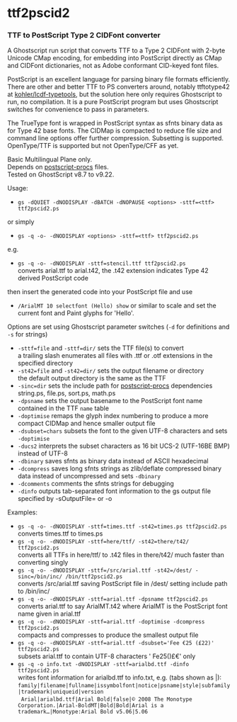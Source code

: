 # ttf2pscid2
### TTF to PostScript Type 2 CIDFont converter

A Ghostscript run script that converts TTF to a Type 2 CIDFont with 2-byte Unicode CMap encoding, for embedding into PostScript directly as CMap and CIDFont dictionaries, not as Adobe conformant CID-keyed font files.

PostScript is an excellent language for parsing binary file formats efficiently. There are other and better TTF to PS converters around, notably ttftotype42 at [kohler/lcdf-typetools](https://github.com/kohler/lcdf-typetools), but the solution here only requires Ghostscript to run, no compilation. It is a pure PostScript program but uses Ghostscript switches for convenience to pass in parameters.

The TrueType font is wrapped in PostScript syntax as sfnts binary data as for Type 42 base fonts. The CIDMap is compacted to reduce file size and command line options offer further compression. Subsetting is supported.
OpenType/TTF is supported but not OpenType/CFF as yet.

Basic Multilingual Plane only.  
Depends on [postscript-procs](https://github.com/scriptituk/postscript-procs) files.  
Tested on GhostScript v8.7 to v9.22.

Usage:
* `gs -dQUIET -dNODISPLAY -dBATCH -dNOPAUSE <options> -sttf=<ttf> ttf2pscid2.ps`

or simply  

* `gs -q -o- -dNODISPLAY <options> -sttf=<ttf> ttf2pscid2.ps`

e.g.

* `gs -q -o- -dNODISPLAY -sttf=stencil.ttf ttf2pscid2.ps`  
  converts arial.ttf to arial.t42, the .t42 extension indicates Type 42 derived PostScript code

then insert the generated code into your PostScript file and use  
* `/ArialMT 10 selectfont (Hello) show` or similar to scale and set the current font and Paint glyphs for 'Hello'.

Options are set using Ghostscript parameter switches (`-d` for definitions and `-s` for strings)
* `-sttf=file` and `-sttf=dir/` sets the TTF file(s) to convert  
  a trailing slash enumerates all files with .ttf or .otf extensions in the specified directory
* `-st42=file` and `-st42=dir/` sets the output filename or directory  
  the default output directory is the same as the TTF
* `-sinc=dir` sets the include path for [postscript-procs](https://github.com/scriptituk/postscript-procs) dependencies string.ps, file.ps, sort.ps, math.ps
* `-dpsname` sets the output basename to the PostScript font name contained in the TTF `name` table
* `-doptimise` remaps the glyph index numbering to produce a more compact CIDMap and hence smaller output file
* `-dsubset=chars` subsets the font to the given UTF-8 characters and sets `-doptimise`
* `-ducs2` interprets the subset characters as 16 bit UCS-2 (UTF-16BE BMP) instead of UTF-8
* `-dbinary` saves sfnts as binary data instead of ASCII hexadecimal
* `-dcompress` saves long sfnts strings as zlib/deflate compressed binary data instead of uncompressed and sets `-dbinary`
* `-dcomments` comments the sfnts strings for debugging
* `-dinfo` outputs tab-separated font information to the gs output file specified by -sOutputFile= or -o

Examples:
* `gs -q -o- -dNODISPLAY -sttf=times.ttf -st42=times.ps ttf2pscid2.ps`  
  converts times.ttf to times.ps
* `gs -q -o- -dNODISPLAY -sttf=here/ttf/ -st42=there/t42/ ttf2pscid2.ps`  
  converts all TTFs in here/ttf/ to .t42 files in there/t42/ much faster than converting singly
* `gs -q -o- -dNODISPLAY -sttf=/src/arial.ttf -st42=/dest/ -sinc=/bin/inc/ /bin/ttf2pscid2.ps`  
  converts /src/arial.ttf saving PostScript file in /dest/ setting include path to /bin/inc/
* `gs -q -o- -dNODISPLAY -sttf=arial.ttf -dpsname ttf2pscid2.ps`  
  converts arial.ttf to say ArialMT.t42 where ArialMT is the PostScript font name given in arial.ttf
* `gs -q -o- -dNODISPLAY -sttf=arial.ttf -doptimise -dcompress ttf2pscid2.ps`  
  compacts and compresses to produce the smallest output file
* `gs -q -o- -dNODISPLAY -sttf=arial.ttf -dsubset='Fee €25 (£22)' ttf2pscid2.ps`  
  subsets arial.ttf to contain UTF-8 characters ' Fe25()£€' only
* `gs -q -o info.txt -dNODISPLAY -sttf=arialbd.ttf -dinfo ttf2pscid2.ps`  
  writes font information for arialbd.ttf to info.txt, e.g. (tabs shown as |):  
  `family|filename|fullname|issymbolfont|notice|psname|style|subfamily|trademark|uniqueid|version`  
 ` Arial|arialbd.ttf|Arial Bold|false|© 2008 The Monotype Corporation.|Arial-BoldMT|Bold|Bold|Arial is a  trademark…|Monotype:Arial Bold v5.06|5.06`

